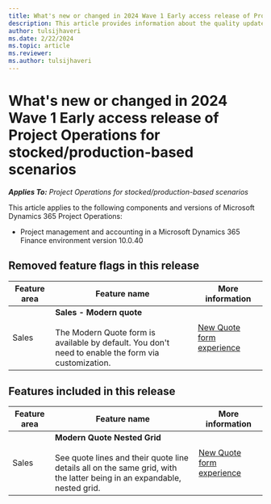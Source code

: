 ```yaml
---
title: What's new or changed in 2024 Wave 1 Early access release of Project Operations for stocked/production-based scenarios
description: This article provides information about the quality updates that are available in the 2024 Wave 1 Early access release of Microsoft Dynamics 365 Project Operations for stocked/production-based scenarios.
author: tulsijhaveri
ms.date: 2/22/2024
ms.topic: article
ms.reviewer: 
ms.author: tulsijhaveri
---
```


# What's new or changed in 2024 Wave 1 Early access release of Project Operations for stocked/production-based scenarios

_**Applies To:** Project Operations for stocked/production-based scenarios_

This article applies to the following components and versions of Microsoft Dynamics 365 Project Operations:

- Project management and accounting in a Microsoft Dynamics 365 Finance environment version 10.0.40

## Removed feature flags in this release

| **Feature area** | **Feature name** | **More information** |
| --- | --- | --- |
| Sales | **Sales - Modern quote**<br><br>The Modern Quote form is available by default. You don't need to enable the form via customization. | [New Quote form experience](../../sales/quotes-new-form.md) |

## Features included in this release

| **Feature area** | **Feature name** | **More information** |
| --- | --- | --- |
| Sales | **Modern Quote Nested Grid**<br><br>See quote lines and their quote line details all on the same grid, with the latter being in an expandable, nested grid. | [New Quote form experience](../../sales/quotes-new-form.md) |

